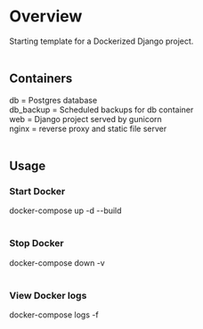 # Overview
Starting template for a Dockerized Django project.
<br><br>
## Containers
db = Postgres database<br>
db_backup = Scheduled backups for db container<br>
web = Django project served by gunicorn<br>
nginx = reverse proxy and static file server
<br><br>
## Usage

### Start Docker
docker-compose up -d --build<br>
<br>
### Stop Docker
docker-compose down -v<br>
<br>
### View Docker logs
docker-compose logs -f<br>
<br>

